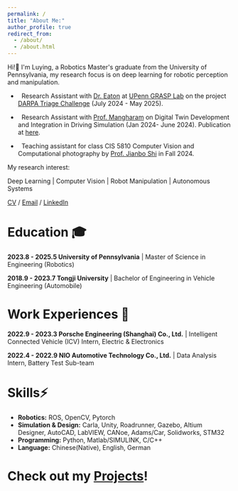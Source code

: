 ```yaml
---
permalink: /
title: "About Me:"
author_profile: true
redirect_from: 
  - /about/
  - /about.html
---
```


Hi!👋 I'm Luying, a Robotics Master's graduate from the University of Pennsylvania, my research focus is on deep learning for robotic perception and manipulation.

- &nbsp; Research Assistant with [Dr. Eaton](https://www.seas.upenn.edu/~eeaton/) at [UPenn GRASP Lab](https://www.grasp.upenn.edu/) on the project [DARPA Triage Challenge](https://triagechallenge.darpa.mil/) (July 2024 - May 2025). 

- &nbsp; Research Assistant with [Prof. Mangharam](https://www.seas.upenn.edu/~rahulm/) on Digital Twin Development and Integration in Driving Simulation (Jan 2024- June 2024). Publication at [here](https://uknowledge.uky.edu/ktc_present/43/).

- &nbsp; Teaching assistant for class CIS 5810 Computer Vision and Computational photography by [Prof. Jianbo Shi](https://www.cis.upenn.edu/~jshi/) in Fall 2024. 

My research interest:

Deep Learning | Computer Vision | Robot Manipulation | Autonomous Systems

[CV](https://drive.google.com/file/d/1ETPaV8Yx1eQQLyjIMagtmqCd-wC7Sq9C/view?usp=sharing) / [Email](mailto:luyingz@seas.upenn.edu) / [LinkedIn](https://www.linkedin.com/in/luying-zhang-977a47267/)

# Education 🎓

**2023.8 - 2025.5 University of Pennsylvania** | Master of Science in Engineering (Robotics)

**2018.9 - 2023.7 Tongji University** | Bachelor of Engineering in Vehicle Engineering (Automobile)

# Work Experiences 💼

**2022.9 - 2023.3 Porsche Engineering (Shanghai) Co., Ltd.** | Intelligent Connected Vehicle (ICV) Intern, Electric & Electronics

**2022.4 - 2022.9 NIO Automotive Technology Co., Ltd.** | Data Analysis Intern, Battery Test Sub-team

# Skills⚡

-  **Robotics:** ROS, OpenCV, Pytorch
-  **Simulation & Design:** Carla, Unity, Roadrunner, Gazebo, Altium Designer, AutoCAD, LabVIEW, CANoe, Adams/Car, Solidworks, STM32
-  **Programming:** Python, Matlab/SIMULINK, C/C++
-  **Language:** Chinese(Native), English, German

# Check out my [Projects](https://auroraz116.github.io/projects/)!


